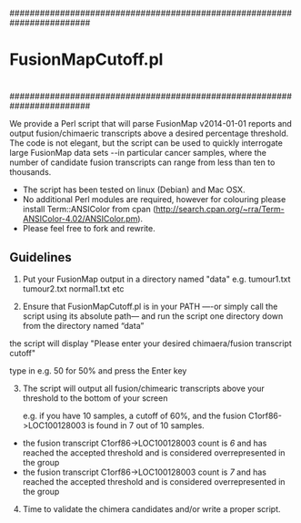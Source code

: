 ########################################################################
# FusionMapCutoff.pl                                                   #
#                                                                      #
#                                                                      #
#                                                                      #
########################################################################

We provide a Perl script that will parse FusionMap v2014-01-01 reports and output
fusion/chimaeric transcripts above a desired percentage threshold. The code is not elegant, but the script can be used to quickly interrogate large FusionMap data sets --in particular cancer samples, where the number of candidate fusion transcripts can range from less than ten to thousands. 


- The script has been tested on linux (Debian) and Mac OSX. 
- No additional Perl modules are required, however for colouring please install Term::ANSIColor from cpan (http://search.cpan.org/~rra/Term-ANSIColor-4.02/ANSIColor.pm).
- Please feel free to fork and rewrite. 

Guidelines
----------

1. Put your FusionMap output in a directory named "data" 
  e.g. tumour1.txt tumour2.txt normal1.txt etc

2. Ensure that FusionMapCutoff.pl is in your PATH —-or simply call the script using its absolute path— and run the script one directory down from the directory named “data”
  
  the script will display "Please enter your desired chimaera/fusion transcript cutoff" 

  type in e.g. 50 for 50% and press the Enter key


3. The script will output all fusion/chimearic transcripts above your threshold to the bottom of your screen

   e.g. if you have 10 samples, a cutoff of 60%, and the fusion C1orf86->LOC100128003 is found in 7 out of 10 samples.

- the fusion transcript C1orf86->LOC100128003 count is *6* and has reached the accepted threshold and is considered overrepresented in the group
- the fusion transcript C1orf86->LOC100128003 count is *7* and has reached the accepted threshold and is considered overrepresented in the group


4. Time to validate the chimera candidates and/or write a proper script.

